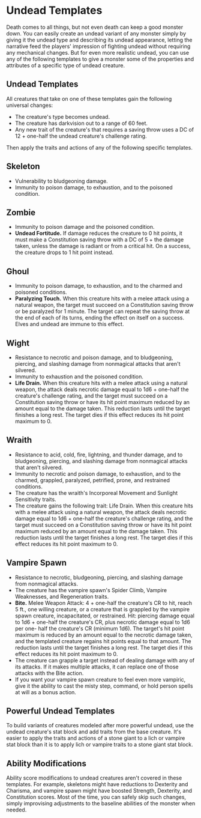 # Undead Templates

Death comes to all things, but not even death can keep a good monster down. You can easily create an undead variant of any monster simply by giving it the undead type and describing its undead appearance, letting the narrative feed the players' impression of fighting undead without requiring any mechanical changes. But for even more realistic undead, you can use any of the following templates to give a monster some of the properties and attributes of a specific type of undead creature.

## Undead Templates

All creatures that take on one of these templates gain the following universal changes:

*   The creature's type becomes undead.
*   The creature has darkvision out to a range of 60 feet.
*   Any new trait of the creature's that requires a saving throw uses a DC of 12 + one-half the undead creature's challenge rating.

Then apply the traits and actions of any of the following specific templates.

## Skeleton

*   Vulnerability to bludgeoning damage.
*   Immunity to poison damage, to exhaustion, and to the poisoned condition.

## Zombie

*   Immunity to poison damage and the poisoned condition.
*   **Undead Fortitude.** If damage reduces the creature to 0 hit points, it must make a Constitution saving throw with a DC of 5 + the damage taken, unless the damage is radiant or from a critical hit. On a success, the creature drops to 1 hit point instead.

## Ghoul

*   Immunity to poison damage, to exhaustion, and to the charmed and poisoned conditions.
*   **Paralyzing Touch.** When this creature hits with a melee attack using a natural weapon, the target must succeed on a Constitution saving throw or be paralyzed for 1 minute. The target can repeat the saving throw at the end of each of its turns, ending the effect on itself on a success. Elves and undead are immune to this effect.

## Wight

*   Resistance to necrotic and poison damage, and to bludgeoning, piercing, and slashing damage from nonmagical attacks that aren't silvered.
*   Immunity to exhaustion and the poisoned condition.
*   **Life Drain.** When this creature hits with a melee attack using a natural weapon, the attack deals necrotic damage equal to 1d6 + one-half the creature's challenge rating, and the target must succeed on a Constitution saving throw or have its hit point maximum reduced by an amount equal to the damage taken. This reduction lasts until the target finishes a long rest. The target dies if this effect reduces its hit point maximum to 0.

## Wraith

*   Resistance to acid, cold, fire, lightning, and thunder damage, and to bludgeoning, piercing, and slashing damage from nonmagical attacks that aren't silvered.
*   Immunity to necrotic and poison damage, to exhaustion, and to the charmed, grappled, paralyzed, petrified, prone, and restrained conditions.
*   The creature has the wraith's Incorporeal Movement and Sunlight Sensitivity traits.
*   The creature gains the following trait: Life Drain. When this creature hits with a melee attack using a natural weapon, the attack deals necrotic damage equal to 1d6 + one-half the creature's challenge rating, and the target must succeed on a Constitution saving throw or have its hit point maximum reduced by an amount equal to the damage taken. This reduction lasts until the target finishes a long rest. The target dies if this effect reduces its hit point maximum to 0.

## Vampire Spawn

*   Resistance to necrotic, bludgeoning, piercing, and slashing damage from nonmagical attacks.
*   The creature has the vampire spawn's Spider Climb, Vampire Weaknesses, and Regeneration traits.
*   **Bite.** Melee Weapon Attack: 4 + one-half the creature's CR to hit, reach 5 ft., one willing creature, or a creature that is grappled by the vampire spawn creature, incapacitated, or restrained. Hit: piercing damage equal to 1d6 + one-half the creature's CR, plus necrotic damage equal to 1d6 per one- half the creature's CR (minimum 1d6). The target's hit point maximum is reduced by an amount equal to the necrotic damage taken, and the templated creature regains hit points equal to that amount. The reduction lasts until the target finishes a long rest. The target dies if this effect reduces its hit point maximum to 0.
*   The creature can grapple a target instead of dealing damage with any of its attacks. If it makes multiple attacks, it can replace one of those attacks with the Bite action.
*   If you want your vampire spawn creature to feel even more vampiric, give it the ability to cast the misty step, command, or hold person spells at will as a bonus action.

## Powerful Undead Templates

To build variants of creatures modeled after more powerful undead, use the undead creature's stat block and add traits from the base creature. It's easier to apply the traits and actions of a stone giant to a lich or vampire stat block than it is to apply lich or vampire traits to a stone giant stat block.

## Ability Modifications

Ability score modifications to undead creatures aren't covered in these templates. For example, skeletons might have reductions to Dexterity and Charisma, and vampire spawn might have boosted Strength, Dexterity, and Constitution scores. Most of the time, you can safely skip such changes, simply improvising adjustments to the baseline abilities of the monster when needed.
